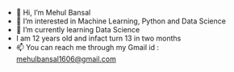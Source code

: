 - 👋 Hi, I’m Mehul Bansal
- 👀 I’m interested in Machine Learning, Python and Data Science
- 🌱 I’m currently learning Data Science
- I am 12 years old and infact turn 13 in two months
- 📫 You can reach me through my Gmail id : mehulbansal1606@gmail.com

<!---
Mehul-Bansal1606/Mehul-Bansal1606 is a ✨ special ✨ repository because its `README.md` (this file) appears on your GitHub profile.
You can click the Preview link to take a look at your changes.
--->
